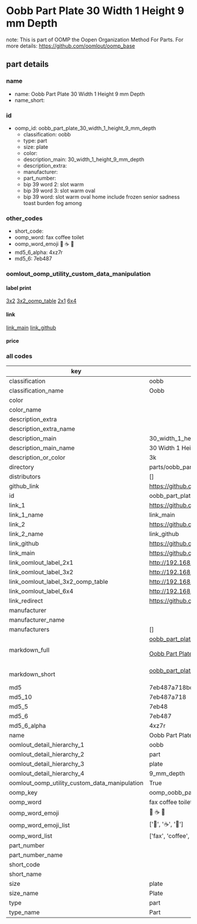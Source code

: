 # Oobb Part Plate 30 Width 1 Height 9 mm Depth  

note: This is part of OOMP the Oopen Organization Method For Parts. For more details: https://github.com/oomlout/oomp_base

##  part details
  







### name
* name: Oobb Part Plate 30 Width 1 Height 9 mm Depth
* name_short: 
### id
* oomp_id: oobb_part_plate_30_width_1_height_9_mm_depth
  * classification: oobb
  * type: part
  * size: plate
  * color: 
  * description_main: 30_width_1_height_9_mm_depth
  * description_extra: 
  * manufacturer: 
  * part_number: 
  * bip 39 word 2: slot warm
  * bip 39 word 3: slot warm oval
  * bip 39 word: slot warm oval home include frozen senior sadness toast burden fog among

### other_codes
* short_code: 
* oomp_word: fax coffee toilet
* oomp_word_emoji :fax: :coffee: :toilet:
* md5_6_alpha: 4xz7r
* md5_6: 7eb487






### oomlout_oomp_utility_custom_data_manipulation
#### label print
[3x2](http://192.168.1.245:1112/?label=oomp%204xz7r)
[3x2_oomp_table](http://192.168.1.108:1112/?label=oomp%204xz7r)
[2x1](http://192.168.1.242:1112/?label=oomp%204xz7r)
[6x4](http://192.168.1.55:1112/?label=oomp%204xz7r)    

#### link

[link_main](https://github.com/oomlout/oomlout_oomp_version_1_messy/tree/main/parts/oobb_part_plate_30_width_1_height_9_mm_depth) [link_github](https://github.com/oomlout/oomlout_oomp_version_1_messy/tree/main/parts/oobb_part_plate_30_width_1_height_9_mm_depth)                             

#### price







### all codes 
| key | value |  
| --- | --- |  
| classification | oobb |  
| classification_name | Oobb |  
| color |  |  
| color_name |  |  
| description_extra |  |  
| description_extra_name |  |  
| description_main | 30_width_1_height_9_mm_depth |  
| description_main_name | 30 Width 1 Height 9 mm Depth |  
| description_or_color | 3k |  
| directory | parts/oobb_part_plate_30_width_1_height_9_mm_depth |  
| distributors | [] |  
| github_link | https://github.com/oomlout/oomlout_oomp_part_src/tree/main/parts/oobb_part_plate_30_width_1_height_9_mm_depth |  
| id | oobb_part_plate_30_width_1_height_9_mm_depth |  
| link_1 | https://github.com/oomlout/oomlout_oomp_version_1_messy/tree/main/parts/oobb_part_plate_30_width_1_height_9_mm_depth |  
| link_1_name | link_main |  
| link_2 | https://github.com/oomlout/oomlout_oomp_version_1_messy/tree/main/parts/oobb_part_plate_30_width_1_height_9_mm_depth |  
| link_2_name | link_github |  
| link_github | https://github.com/oomlout/oomlout_oomp_version_1_messy/tree/main/parts/oobb_part_plate_30_width_1_height_9_mm_depth |  
| link_main | https://github.com/oomlout/oomlout_oomp_version_1_messy/tree/main/parts/oobb_part_plate_30_width_1_height_9_mm_depth |  
| link_oomlout_label_2x1 | http://192.168.1.242:1112/?label=oomp%204xz7r |  
| link_oomlout_label_3x2 | http://192.168.1.245:1112/?label=oomp%204xz7r |  
| link_oomlout_label_3x2_oomp_table | http://192.168.1.108:1112/?label=oomp%204xz7r |  
| link_oomlout_label_6x4 | http://192.168.1.55:1112/?label=oomp%204xz7r |  
| link_redirect | https://github.com/oomlout/oomlout_oomp_version_1_messy/tree/main/parts/oobb_part_plate_30_width_1_height_9_mm_depth |  
| manufacturer |  |  
| manufacturer_name |  |  
| manufacturers | [] |  
| markdown_full | [oobb_part_plate_30_width_1_height_9_mm_depth](none)<br>[](none)<br>[Oobb Part Plate 30 Width 1 Height 9 Mm Depth](none)<br><br> |  
| markdown_short | [oobb_part_plate_30_width_1_height_9_mm_depth](none)<br><br> |  
| md5 | 7eb487a718bdf87576b936d13b7dce60 |  
| md5_10 | 7eb487a718 |  
| md5_5 | 7eb48 |  
| md5_6 | 7eb487 |  
| md5_6_alpha | 4xz7r |  
| name | Oobb Part Plate 30 Width 1 Height 9 mm Depth |  
| oomlout_detail_hierarchy_1 | oobb |  
| oomlout_detail_hierarchy_2 | part |  
| oomlout_detail_hierarchy_3 | plate |  
| oomlout_detail_hierarchy_4 | 9_mm_depth |  
| oomlout_oomp_utility_custom_data_manipulation | True |  
| oomp_key | oomp_oobb_part_plate_30_width_1_height_9_mm_depth |  
| oomp_word | fax coffee toilet |  
| oomp_word_emoji | :fax: :coffee: :toilet: |  
| oomp_word_emoji_list | [':fax:', ':coffee:', ':toilet:'] |  
| oomp_word_list | ['fax', 'coffee', 'toilet'] |  
| part_number |  |  
| part_number_name |  |  
| short_code |  |  
| short_name |  |  
| size | plate |  
| size_name | Plate |  
| type | part |  
| type_name | Part |  
